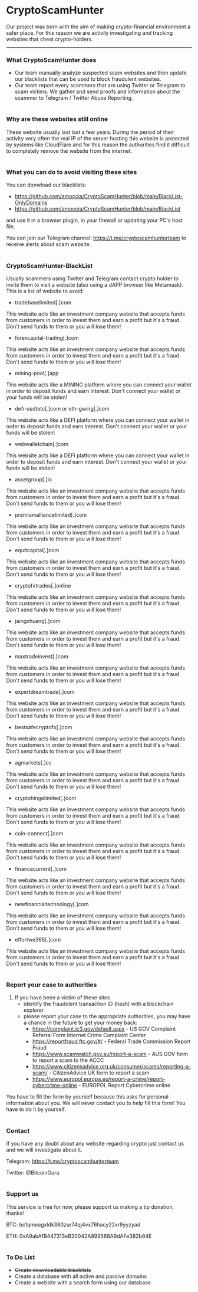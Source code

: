 # CryptoScamHunter

Our project was born with the aim of making crypto-financial environment a safer place, 
For this reason we are activily investigating and tracking websites that cheat crypto-holders.

---

### What CryptoScamHunter does

 * Our team manually analyze suspected scam websites and then update our blacklists that can be used to block fraudulent websites.
 * Our team report every scammers that are using Twitter or Telegram to scam victims. We gather and send proofs and information about the scammer to Telegram / Twitter Abuse Reporting.

#

### Why are these websites still online

These website usually last last a few years. During the period of their activity very often the real IP of the server hosting this website is protected by systems like CloudFlare and for this reason the authorities find it difficult to completely remove the website from the internet.

#

### What you can do to avoid visiting these sites

You can donwload our blacklists:
- https://github.com/amoccia/CryptoScamHunter/blob/main/BlackList-OnlyDomains
- https://github.com/amoccia/CryptoScamHunter/blob/main/BlackList

and use it in a browser plugin, in your firewall or updating your PC's host file.

You can join our Telegram channel: https://t.me/cryptoscamhunterteam to receive alerts about scam website.

#

### CryptoScamHunter-BlackList

Usually scammers using Twitter and Telegram contact crypto holder to invite them to visit a website (also using a dAPP browser like Metamask).
This is a list of website to avoid:

* tradebaselimited[.]com

This website acts like an investment company website that accepts funds from customers in order to invest them and earn a profit but it's a fraud. Don't send funds to them or you will lose them!


* forexcapital-trading[.]com

This website acts like an investment company website that accepts funds from customers in order to invest them and earn a profit but it's a fraud. Don't send funds to them or you will lose them!


* mining-pool[.]app

This website acts like a MINING platform where you can connect your wallet in order to deposit funds and earn interest. Don't connect your wallet or your funds will be stolen! 


* defi-usdtetc[.]com or eth-gwing[.]com

This website acts like a DEFI platform where you can connect your wallet in order to deposit funds and earn interest. Don't connect your wallet or your funds will be stolen! 


* webwalletchain[.]com

This website acts like a DEFI platform where you can connect your wallet in order to deposit funds and earn interest. Don't connect your wallet or your funds will be stolen! 


* assetgroup[.]io

This website acts like an investment company website that accepts funds from customers in order to invest them and earn a profit but it's a fraud. Don't send funds to them or you will lose them!


* premiumalliancelimited[.]com

This website acts like an investment company website that accepts funds from customers in order to invest them and earn a profit but it's a fraud. Don't send funds to them or you will lose them!


* equitcapital[.]com

This website acts like an investment company website that accepts funds from customers in order to invest them and earn a profit but it's a fraud. Don't send funds to them or you will lose them!


* cryptofxtrades[.]online

This website acts like an investment company website that accepts funds from customers in order to invest them and earn a profit but it's a fraud. Don't send funds to them or you will lose them!


* jaingxhuang[.]com

This website acts like an investment company website that accepts funds from customers in order to invest them and earn a profit but it's a fraud. Don't send funds to them or you will lose them!

* maxtradeinvest[.]com

This website acts like an investment company website that accepts funds from customers in order to invest them and earn a profit but it's a fraud. Don't send funds to them or you will lose them!


* expertdreamtrade[.]com

This website acts like an investment company website that accepts funds from customers in order to invest them and earn a profit but it's a fraud. Don't send funds to them or you will lose them!

* bestsafecryptofx[.]com

This website acts like an investment company website that accepts funds from customers in order to invest them and earn a profit but it's a fraud. Don't send funds to them or you will lose them!


* agmarkets[.]cc

This website acts like an investment company website that accepts funds from customers in order to invest them and earn a profit but it's a fraud. Don't send funds to them or you will lose them!


* cryptohingelimited[.]com

This website acts like an investment company website that accepts funds from customers in order to invest them and earn a profit but it's a fraud. Don't send funds to them or you will lose them!


* coin-connect[.]com

This website acts like an investment company website that accepts funds from customers in order to invest them and earn a profit but it's a fraud. Don't send funds to them or you will lose them!


* financecurrent[.]com

This website acts like an investment company website that accepts funds from customers in order to invest them and earn a profit but it's a fraud. Don't send funds to them or you will lose them!


* newfinancialtechnology[.]com

This website acts like an investment company website that accepts funds from customers in order to invest them and earn a profit but it's a fraud. Don't send funds to them or you will lose them!

* effortwe365[.]com

This website acts like an investment company website that accepts funds from customers in order to invest them and earn a profit but it's a fraud. Don't send funds to them or you will lose them!

#

### Report your case to authorities

1. If you have been a victim of these sites
   - identify the fraudolent transaction ID (hash) with a blockchain explorer
   - please report your case to the appropriate authorities, you may have a chance in the future to get your money back:
     - https://complaint.ic3.gov/default.aspx - US GOV Complaint Referral Form Internet Crime Complaint Center
     - https://reportfraud.ftc.gov/#/ - Federal Trade Commission Report Fraud
     - https://www.scamwatch.gov.au/report-a-scam - AUS GOV form to report a scam to the ACCC
     - https://www.citizensadvice.org.uk/consumer/scams/reporting-a-scam/ - CitizenAdvice UK form to report a scam
     - https://www.europol.europa.eu/report-a-crime/report-cybercrime-online - EUROPOL Report Cybercrime online

You have to fill the form by yourself because this asks for personal information about you.
We will never contact you to help fill this form! You have to do it by yourself.

#

### Contact

If you have any doubt about any website regarding crypto just contact us and we will investigate about it.

Telegram: https://t.me/cryptoscamhunterteam

Twitter: @BitcoinGuru

#

### Support us

This service is free for now, please support us making a tip donation, thanks!

BTC: bc1qmeagxldk380zur74qj4vx76hacy22xr9yyzyad

ETH: 0xA9abAfB447313eB20042A899568A9dAFe382b84E

#


### To Do List

* ~~Create downloadable blacklists~~
* Create a database with all active and passive domains
* Create a website with a search form using our database

#
